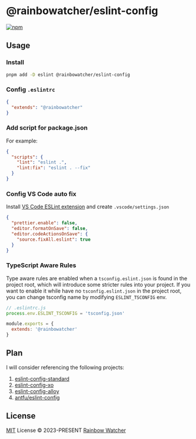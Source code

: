 # @rainbowatcher/eslint-config

[![npm](https://img.shields.io/npm/v/@rainbowatcher/eslint-config?color=a1b858&label=)](https://npmjs.com/package/@rainbowatcher/eslint-config)

## Usage

### Install

```bash
pnpm add -D eslint @rainbowatcher/eslint-config
```

### Config `.eslintrc`

```json
{
  "extends": "@rainbowatcher"
}
```

<!-- > You don't need `.eslintignore` normally as it has been provided by the preset. -->

### Add script for package.json

For example:

```json
{
  "scripts": {
    "lint": "eslint .",
    "lint:fix": "eslint . --fix"
  }
}
```

### Config VS Code auto fix

Install [VS Code ESLint extension](https://marketplace.visualstudio.com/items?itemName=dbaeumer.vscode-eslint) and create `.vscode/settings.json`

```json
{
  "prettier.enable": false,
  "editor.formatOnSave": false,
  "editor.codeActionsOnSave": {
    "source.fixAll.eslint": true
  }
}
```

### TypeScript Aware Rules

Type aware rules are enabled when a `tsconfig.eslint.json` is found in the project root, which will introduce some stricter rules into your project. If you want to enable it while have no `tsconfig.eslint.json` in the project root, you can change tsconfig name by modifying `ESLINT_TSCONFIG` env. 

```js
// .eslintrc.js
process.env.ESLINT_TSCONFIG = 'tsconfig.json'

module.exports = {
  extends: '@rainbowatcher'
}
```

## Plan

I will consider referencing the following projects:

1. [eslint-config-standard](https://github.com/standard/eslint-config-standard)
2. [eslint-config-xo](https://github.com/xojs/eslint-config-xo)
3. [eslint-config-alloy](https://github.com/AlloyTeam/eslint-config-alloy)
4. [antfu/eslint-config](https://github.com/antfu/eslint-config)

## License

[MIT](./LICENSE) License &copy; 2023-PRESENT [Rainbow Watcher](https://github.com/rainbowatcher)
